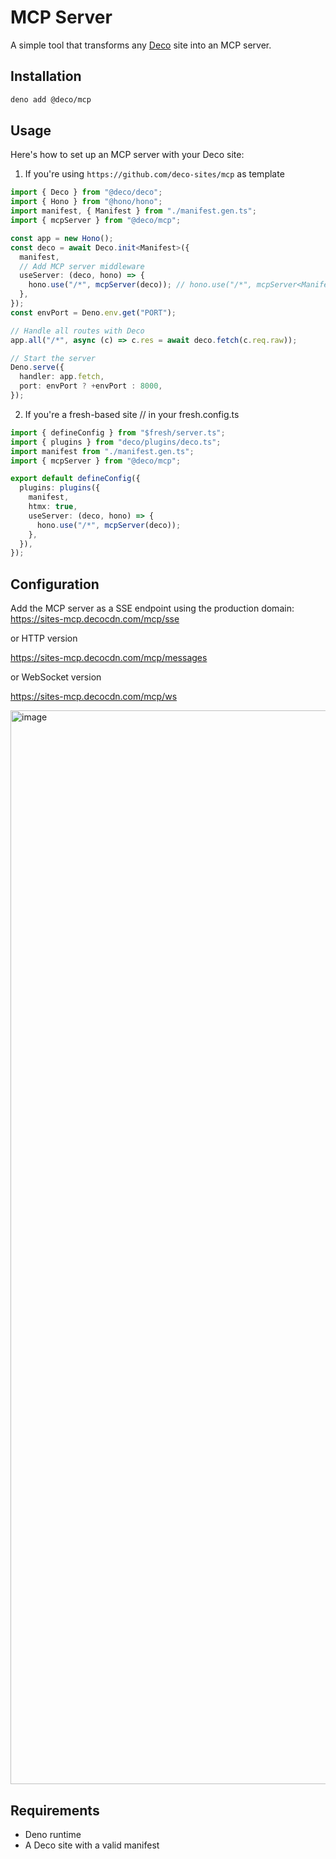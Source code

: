 # MCP Server

A simple tool that transforms any [Deco](https://deco.cx) site into an MCP
server.

## Installation

```bash
deno add @deco/mcp
```

## Usage

Here's how to set up an MCP server with your Deco site:

1. If you're using `https://github.com/deco-sites/mcp` as template

```typescript
import { Deco } from "@deco/deco";
import { Hono } from "@hono/hono";
import manifest, { Manifest } from "./manifest.gen.ts";
import { mcpServer } from "@deco/mcp";

const app = new Hono();
const deco = await Deco.init<Manifest>({
  manifest,
  // Add MCP server middleware
  useServer: (deco, hono) => {
    hono.use("/*", mcpServer(deco)); // hono.use("/*", mcpServer<Manifest>(deco, { include: ["site/loaders/helloWorld.ts"] })); // only hello world will be available
  },
});
const envPort = Deno.env.get("PORT");

// Handle all routes with Deco
app.all("/*", async (c) => c.res = await deco.fetch(c.req.raw));

// Start the server
Deno.serve({
  handler: app.fetch,
  port: envPort ? +envPort : 8000,
});
```

2. If you're a fresh-based site // in your fresh.config.ts

```typescript
import { defineConfig } from "$fresh/server.ts";
import { plugins } from "deco/plugins/deco.ts";
import manifest from "./manifest.gen.ts";
import { mcpServer } from "@deco/mcp";

export default defineConfig({
  plugins: plugins({
    manifest,
    htmx: true,
    useServer: (deco, hono) => {
      hono.use("/*", mcpServer(deco));
    },
  }),
});
```

## Configuration

Add the MCP server as a SSE endpoint using the production domain:
https://sites-mcp.decocdn.com/mcp/sse

or HTTP version

https://sites-mcp.decocdn.com/mcp/messages

or WebSocket version

https://sites-mcp.decocdn.com/mcp/ws

<img width="1718" alt="image" src="https://github.com/user-attachments/assets/8a94dd3b-be41-48b5-98db-22ddae16391f" />

## Requirements

- Deno runtime
- A Deco site with a valid manifest
